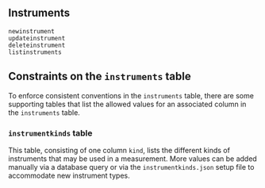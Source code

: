 ## Instruments

```@docs
newinstrument
updateinstrument
deleteinstrument
listinstruments
```

## Constraints on the `instruments` table

To enforce consistent conventions in the `instruments` table, there are some
supporting tables that list the allowed values for an associated column in the
`instruments` table.

### `instrumentkinds` table

This table, consisting of one column `kind`, lists the different kinds of
instruments that may be used in a measurement. More values can be added manually
via a database query or via the `instrumentkinds.json` setup file to accommodate
new instrument types.
